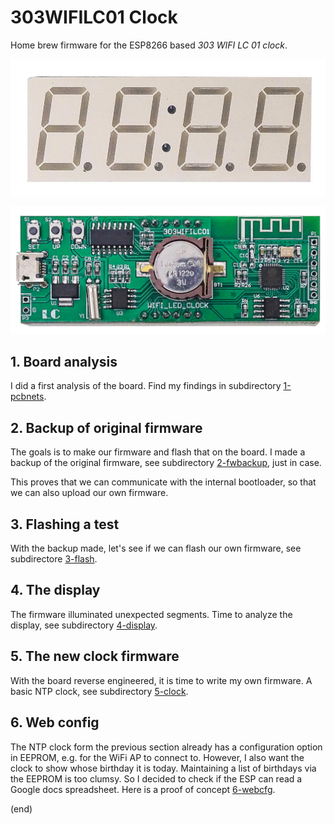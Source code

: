 # 303WIFILC01 Clock

Home brew firmware for the ESP8266 based _303 WIFI LC 01 clock_.

![front](1-pcbnets/front.jpg)

![back](1-pcbnets/pcb.png)


## 1. Board analysis

I did a first analysis of the board.
Find my findings in subdirectory [1-pcbnets](1-pcbnets).


## 2. Backup of original firmware

The goals is to make our firmware and flash that on the board.
I made a backup of the original firmware, see subdirectory [2-fwbackup](2-fwbackup), just in case.

This proves that we can communicate with the internal bootloader, so that we can also upload our own firmware.


## 3. Flashing a test

With the backup made, let's see if we can flash our own firmware, see subdirectore
[3-flash](3-flash).


## 4. The display

The firmware illuminated unexpected segments. Time to analyze the display,
see subdirectory [4-display](4-display).


## 5. The new clock firmware

With the board reverse engineered, it is time to write my own firmware.
A basic NTP clock, see subdirectory [5-clock](5-clock).


## 6. Web config

The NTP clock form the previous section already has a configuration option in EEPROM, e.g. for the WiFi AP to connect to.
However, I also want the clock to show whose birthday it is today. Maintaining a list of birthdays via the EEPROM is too clumsy.
So I decided to check if the ESP can read a Google docs spreadsheet. Here is a proof of concept [6-webcfg](6-webcfg).


(end)


